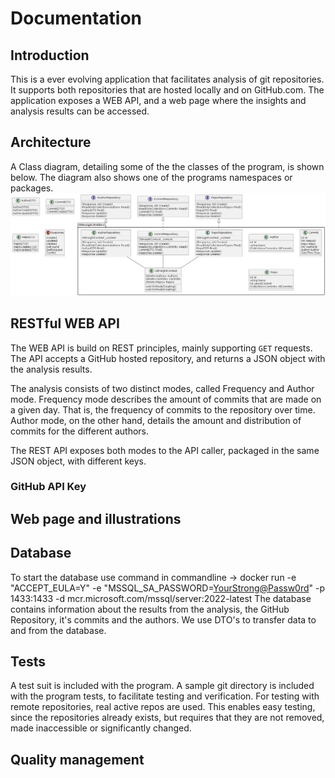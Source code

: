 # Documentation

<!-- This is a comment, write your notes in this structure -->

## Introduction

This is a ever evolving application that facilitates analysis of git repositories.
It supports both repositories that are hosted locally and on GitHub.com.
The application exposes a WEB API, and a web page where the insights and analysis results can be accessed.

## Architecture

<!-- Describe the Architecture, both of the systems themselves, and between them -->

A Class diagram, detailing some of the the classes of the program, is shown below.
The diagram also shows one of the programs namespaces or packages.
![Class diagram](ClassDiagram.png)

## RESTful WEB API

The WEB API is build on REST principles, mainly supporting `GET` requests.
The API accepts a GitHub hosted repository, and returns a JSON object with the analysis results.

The analysis consists of two distinct modes, called Frequency and Author mode.
Frequency mode describes the amount of commits that are made on a given day.
That is, the frequency of commits to the repository over time.
Author mode, on the other hand, details the amount and distribution of commits for the different authors.

The REST API exposes both modes to the API caller, packaged in the same JSON object, with different keys.

### GitHub API Key

## Web page and illustrations

## Database

<!-- Document what the database contains, and when it is updated. 
Also write that it is an in-memory database and is not persistent -->
To start the database use command in commandline -> docker run -e "ACCEPT_EULA=Y" -e "MSSQL_SA_PASSWORD=<YourStrong@Passw0rd>" -p 1433:1433 -d mcr.microsoft.com/mssql/server:2022-latest
The database contains information about the results from the analysis, the GitHub Repository, it's commits and the authors. We use DTO's to transfer data to and from the database.

## Tests

A test suit is included with the program.
A sample git directory is included with the program tests, to facilitate testing and verification.
For testing with remote repositories, real active repos are used.
This enables easy testing, since the repositories already exists, but requires that they are not removed, made inaccessible or significantly changed.

## Quality management
